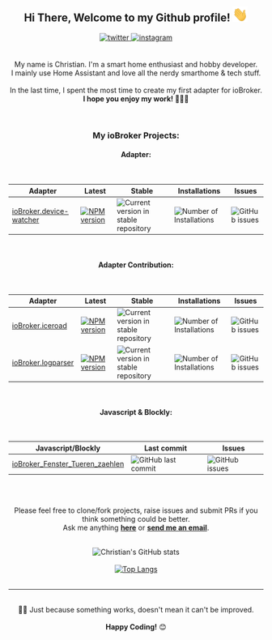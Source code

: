 <div align="center">
<h2> Hi There, Welcome to my Github profile! <img src="assets/img/Hi.gif" width="30"></h2>
<a href="https://twitter.com/ciddi89" target="_blank">
<img src=https://img.shields.io/badge/twitter-%2300acee.svg?color=1DA1F2&style=for-the-badge&logo=twitter&logoColor=white alt=twitter style="margin-bottom: 5px;" />
</a>
<a href="https://instagram.com/christian_behrends_89" target="_blank">
<img src=https://img.shields.io/badge/instagram-%ff5851db.svg?color=C13584&style=for-the-badge&logo=instagram&logoColor=white alt=instagram style="margin-bottom: 5px;" />
</a>
<br />
<br />

My name is Christian. I'm a smart home enthusiast and hobby developer.
<br />
I mainly use Home Assistant and love all the nerdy smarthome & tech stuff.
<br />
<br />
In the last time, I spent the most time to create my first adapter for ioBroker.
<br />
**I hope you enjoy my work! 👨🏼‍💻**
<br />

<br />
  <h3>My ioBroker Projects:</h3>
<h4> Adapter: </h4>
<br />

| Adapter                                                                       | Latest                                                                                                                            | Stable                                                                                           | Installations                                                                         | Issues                                                                                 |
| ----------------------------------------------------------------------------- | --------------------------------------------------------------------------------------------------------------------------------- | ------------------------------------------------------------------------------------------------ | ------------------------------------------------------------------------------------- | -------------------------------------------------------------------------------------- |
| [ioBroker.device-watcher](https://github.com/ciddi89/ioBroker.device-watcher) | [![NPM version](https://img.shields.io/npm/v/iobroker.device-watcher.svg)](https://www.npmjs.com/package/iobroker.device-watcher) | ![Current version in stable repository ](https://iobroker.live/badges/device-watcher-stable.svg) | ![Number of Installations](https://iobroker.live/badges/device-watcher-installed.svg) | ![GitHub issues](https://img.shields.io/github/issues/ciddi89/ioBroker.device-watcher) |

<br />
<h4>Adapter Contribution: </h4>
<br />

| Adapter                                                                                 | Latest                                                                                                                 | Stable                                                                                    | Installations                                                                   | Issues                                                                                                |
| --------------------------------------------------------------------------------------- | ---------------------------------------------------------------------------------------------------------------------- | ----------------------------------------------------------------------------------------- | ------------------------------------------------------------------------------- | ----------------------------------------------------------------------------------------------------- |
| [ioBroker.iceroad](https://github.com/iobroker-community-adapters/ioBroker.iceroad)     | [![NPM version](http://img.shields.io/npm/v/iobroker.iceroad.svg)](https://www.npmjs.com/package/iobroker.iceroad)     | ![Current version in stable repository](http://iobroker.live/badges/iceroad-stable.svg)   | ![Number of Installations](http://iobroker.live/badges/iceroad-installed.svg)   | ![GitHub issues](https://img.shields.io/github/issues/iobroker-community-adapters/ioBroker.iceroad)   |
| [ioBroker.logparser](https://github.com/iobroker-community-adapters/ioBroker.logparser) | [![NPM version](http://img.shields.io/npm/v/iobroker.logparser.svg)](https://www.npmjs.com/package/iobroker.logparser) | ![Current version in stable repository](http://iobroker.live/badges/logparser-stable.svg) | ![Number of Installations](http://iobroker.live/badges/logparser-installed.svg) | ![GitHub issues](https://img.shields.io/github/issues/iobroker-community-adapters/ioBroker.logparser) |

<br />

<h4> Javascript & Blockly: </h4>
<br />

| Javascript/Blockly                                                                            | Last commit                                                                                              | Issues                                                                                         |
| --------------------------------------------------------------------------------------------- | -------------------------------------------------------------------------------------------------------- | ---------------------------------------------------------------------------------------------- |
| [ioBroker_Fenster_Tueren_zaehlen](https://github.com/ciddi89/ioBroker_Fenster_Tueren_zaehlen) | ![GitHub last commit](https://img.shields.io/github/last-commit/ciddi89/ioBroker_Fenster_Tueren_zaehlen) | ![GitHub issues](https://img.shields.io/github/issues/ciddi89/ioBroker_Fenster_Tueren_zaehlen) |

<br />
<br />

Please feel free to clone/fork projects, raise issues and submit PRs if you think something could be better.<br />
Ask me anything **[here](https://github.com/ciddi89/ciddi89/issues/new)** or <a href="mailto:mail@christian-behrends.de"><b>send me an email</b></a>.
<br />
<br />

![Christian's GitHub stats](https://github-readme-stats.vercel.app/api?username=ciddi89&show_icons=true&theme=onedark)
<br />
<br />
[![Top Langs](https://github-readme-stats.vercel.app/api/top-langs/?username=ciddi89&layout=compact&theme=onedark)](https://github.com/ciddi89/?tab=repositories)
<br />
<br />

---

<br />
☝🏼 Just because something works, doesn't mean it can't be improved.
<br />
<br />
  <b>Happy Coding!</b> 😊

</div>
